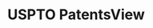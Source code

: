---
bigquery: https://console.cloud.google.com/bigquery?p=patents-public-data&d=patentsview&page=dataset
citation: Attribution should be given to PatentsView for use, distribution, or derivative
  works.
code: https://github.com/CSSIP-AIR/PatentsView-Code-Snippets/
contributors: USPTO
cost: None
description: 'PatentsView includes US patent data including raw data (summaries, applications,
  pregrant applications), disambugations of inventors and assignees, and inventor
  gender estimates.  Also foreign priority data, # of figures and sheets, and government
  interest statements.'
documentation: https://patentsview.org/query/builder-faqs
last_edit: Mon, 04 Apr 2022 19:02:57 GMT
location: https://patentsview.org/
maintained_by: USPTO
record_creation_timestamp: 12/2/2020 17:20:46
schema_fields: '[''lapse_of_patent'', ''text'', ''ipc_class'', ''state_fips'', ''classification_data_source'',
  ''disamb_inventor_id_20201229'', ''doctype'', ''attribution_status'', ''male'',
  ''symbol_position'', ''disamb_inventor_id_20200331'', ''disclaimer_date'', ''section'',
  ''f371_date'', ''term_disclaimer'', ''abstract'', ''deceased'', ''organization'',
  ''disamb_assignee_id_20191231'', ''num_figures'', ''country_transformed'', ''disamb_assignee_id_20200929'',
  ''field_title'', ''ipc_version_indicator'', ''publication_number'', ''level_one'',
  ''latitude'', ''level_two'', ''filename'', ''relkind'', ''variety'', ''category_id'',
  ''sequence'', ''date'', ''subclass'', ''fname'', ''mainclass_id'', ''subgroup'',
  ''applicant_type'', ''location_id'', ''name'', ''latin_name'', ''subclass_id'',
  ''gi_statement'', ''classification_value'', ''doc_type'', ''disamb_assignee_id_20200331'',
  ''level_three'', ''city'', ''disamb_inventor_id_20191231'', ''inventor_id'', ''disamb_inventor_id_20171003'',
  ''disamb_inventor_id_20170808'', ''disamb_assignee_id_20190820'', ''classification_level'',
  ''county_fips'', ''disamb_inventor_id_20170307'', ''latlong'', ''term_grant'', ''sector_title'',
  ''male_flag'', ''longitude'', ''disamb_inventor_id_20191008'', ''action_date'',
  ''disamb_inventor_id_20200929'', ''exemplary'', ''f102_date'', ''number'', ''main_group'',
  ''num'', ''disamb_inventor_id_20190820'', ''term_extension'', ''name_last'', ''section_id'',
  ''rawlocation_id'', ''withdrawn'', ''assignee_id'', ''id'', ''reldocno'', ''disamb_inventor_id_20180528'',
  ''role'', ''disamb_assignee_id_20191008'', ''country'', ''kind'', ''title'', ''name_first'',
  ''disamb_inventor_id_20181127'', ''length'', ''application_id'', ''category'', ''organization_id'',
  ''rel_id'', ''designation'', ''rule_47'', ''lname'', ''uuid'', ''subcategory_id'',
  ''series_code'', ''citation_id'', ''disamb_inventor_id_20171226'', ''subgroup_id'',
  ''group'', ''subsection_id'', ''num_claims'', ''dependent'', ''status'', ''disamb_inventor_id_20190312'',
  ''classification_status'', ''disamb_assignee_id_20181127'', ''patent_id'', ''disamb_assignee_id_20190312'',
  ''field_id'', ''disamb_inventor_id_20200630'', ''county'', ''disamb_assignee_id_20200630'',
  ''_102_date'', ''rawassignee_id'', ''contract_award_number'', ''lawyer_id'', ''type'',
  ''num_sheets'', ''state'', ''_371_date'', ''rawinventor_id'', ''group_id'']'
shortname: patentsview
tags:
- disambiguation
- United States
- gender
terms_of_use: Creative Commons Attribution 4.0 International License.
timeframe: 1963-1999
title: USPTO PatentsView
uuid: cf1780b1-e265-4e49-8d1d-83b9cfe0fd9a
---